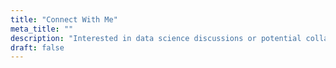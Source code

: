 ```yaml
---
title: "Connect With Me"
meta_title: ""
description: "Interested in data science discussions or potential collaborations? I'd love to hear from you."
draft: false
---
```

